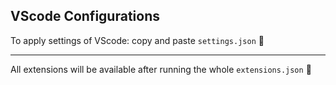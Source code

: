## VScode Configurations

To apply settings of VScode: copy and paste `settings.json` 🤯

---

All extensions will be available after running the whole `extensions.json` 🤠
